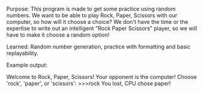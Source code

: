 Purpose: This program is made to get some practice using random numbers. We want to be able to play Rock, Paper, Scissors with our computer, so how will it choose a choice? We don't have the time or the expertise to write out an intelligent "Rock Paper Scissors" player, so we will have to make it choose a random option!

Learned: Random number generation, practice with formatting and basic replayability.

Example output: 

Welcome to Rock, Paper, Scissors! Your opponent is the computer!
Choose 'rock', 'paper', or 'scissors': >>>rock
You lost, CPU chose paper!